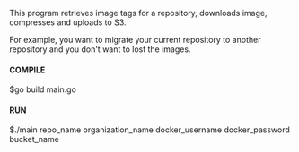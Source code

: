 This program retrieves image tags for a repository, downloads image, compresses and uploads to S3.

For example, you want to migrate your current repository to another repository and you don't want to lost the images.

#### COMPILE
$go build main.go

#### RUN
$./main repo_name organization_name docker_username docker_password bucket_name
